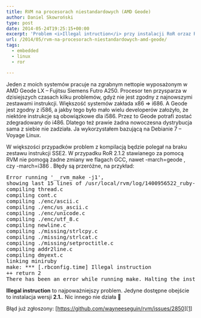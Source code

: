 ```yaml
---
title: RVM na procesorach niestandardowych (AMD Geode)
author: Daniel Skowroński
type: post
date: 2014-05-24T19:25:15+00:00
excerpt: 'Problem <i>Illegal intruction</i> przy instalacji RoR orzaz RVM na nietypowych procesorach (m.in. bez SSE2) można obejść wymuszając wersję 2.1.0. We wpisie podłoże problemu dla AMD Geode i szczegóły błędów kompilacji.'
url: /2014/05/rvm-na-procesorach-niestandardowych-amd-geode/
tags:
  - embedded
  - linux
  - ror

---
```

Jeden z moich systemów pracuje na zgrabnym nettopie wyposażonym w AMD Geode LX &#8211; Fujitsu Siemens Futro A250. Procesor ten przysparza w dzisiejszych czasach kilku problemów, gdyż nie jest zgodny z najnowszymi zestawami instrukcji. Większość systemów zakłada x86 => i686. A Geode jest zgodny z i586, a jakby tego było mało wielu developerów założyło, że niektóre instrukcje są obowiązkowe dla i586. Przez to Geode potrafi zostać zdegradowany do i486. Dlatego też prawie żadna nowoczesna dystrybucja sama z siebie nie zadziała. Ja wykorzystałem bazującą na Debianie 7 &#8211; Voyage Linux.

W większości przypadków problem z kompilacją będzie polegał na braku zestawu instrukcji SSE2. W przypadku RoR 2.1.2 stawianego za pomocą RVM nie pomogą żadne zmiany we flagach GCC, nawet <span class="lang:default EnlighterJSRAW  crayon-inline ">-march=geode</span> , czy <span class="lang:default EnlighterJSRAW  crayon-inline ">-march=i386</span> . Błędy są przeróżne, na przykład:

<pre class="lang:default EnlighterJSRAW ">Error running '__rvm_make -j1',
showing last 15 lines of /usr/local/rvm/log/1400956522_ruby-2.1.1/make.log
compiling thread.c
compiling cont.c
compiling ./enc/ascii.c
compiling ./enc/us_ascii.c
compiling ./enc/unicode.c
compiling ./enc/utf_8.c
compiling newline.c
compiling ./missing/strlcpy.c
compiling ./missing/strlcat.c
compiling ./missing/setproctitle.c
compiling addr2line.c
compiling dmyext.c
linking miniruby
make: *** [.rbconfig.time] Illegal instruction
++ return 2
There has been an error while running make. Halting the installation.</pre>

**Illegal instruction** to najpoważniejszy problem. Jedyne dostępne obejście to instalacja wersji **2.1.<span style="text-decoration: underline;"></span>**. Nic innego nie działa 🙁

Błąd już zgłoszony: [https://github.com/wayneeseguin/rvm/issues/2850][1]

&nbsp;

 [1]: https://github.com/wayneeseguin/rvm/issues/2850 "https://github.com/wayneeseguin/rvm/issues/2850"